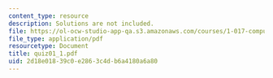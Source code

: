 ```yaml
---
content_type: resource
description: Solutions are not included.
file: https://ol-ocw-studio-app-qa.s3.amazonaws.com/courses/1-017-computing-and-data-analysis-for-environmental-applications-fall-2003/2d18e01839c0e2863c4db6a4180a6a80_quiz01_1.pdf
file_type: application/pdf
resourcetype: Document
title: quiz01_1.pdf
uid: 2d18e018-39c0-e286-3c4d-b6a4180a6a80
---
```

